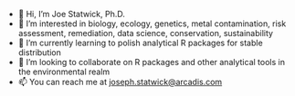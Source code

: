 - 👋 Hi, I’m Joe Statwick, Ph.D.
- 👀 I’m interested in biology, ecology, genetics, metal contamination, risk assessment, remediation, data science, conservation, sustainability
- 🌱 I’m currently learning to polish analytical R packages for stable distribution
- 💞️ I’m looking to collaborate on R packages and other analytical tools in the environmental realm
- 📫 You can reach me at joseph.statwick@arcadis.com

<!---
josephstatwick/josephstatwick is a ✨ special ✨ repository because its `README.md` (this file) appears on your GitHub profile.
You can click the Preview link to take a look at your changes.
--->
